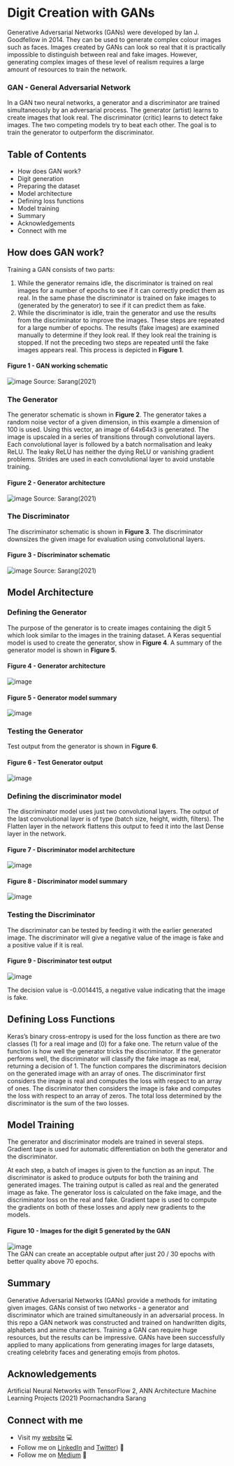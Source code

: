 # Digit Creation with GANs
Generative Adversarial Networks (GANs) were developed by Ian J. Goodfellow in 2014. They can be used to generate complex colour images such as faces. Images created by GANs can look so real that it is practically impossible to distinguish between real and fake images. However, generating complex images of these level of realism requires a large amount of resources to train the network.

### GAN - General Adversarial Network
In a GAN two neural networks, a generator and a discriminator are trained simultaneously by an adversarial process. The generator (artist) learns to create images that look real. The discriminator (critic) learns to detect fake images. The two competing models try to beat each other. The goal is to train the generator to outperform the discriminator.

## Table of Contents
* How does GAN work?
* Digit generation
* Preparing the dataset
* Model architecture
* Defining loss functions
* Model training
* Summary
* Acknowledgements
* Connect with me

## How does GAN work?
Training a GAN consists of two parts:
1.	While the generator remains idle, the discriminator is trained on real images for a number of epochs to see if it can correctly predict them as real. In the same phase the discriminator is trained on fake images to (generated by the generator) to see if it can predict them as fake.
2.	While the discriminator is idle, train the generator and use the results from the discriminator to improve the images.
These steps are repeated for a large number of epochs. The results (fake images) are examined manually to determine if they look real. If they look real the training is stopped. If not the preceding two steps are repeated until the fake images appears real. This process is depicted in **Figure 1**.

#### Figure 1 - GAN working schematic
![image](https://user-images.githubusercontent.com/94609839/188701299-bfa198fe-0ac1-4de6-8b27-833fc4ee4c0f.png)
Source: Sarang(2021)

### The Generator
The generator schematic is shown in **Figure 2**.
The generator takes a random noise vector of a given dimension, in this example a dimension of 100 is used. Using this vector, an image of 64x64x3 is generated. The image is upscaled in a series of transitions through convolutional layers. Each convolutional layer is followed by a batch normalisation and leaky ReLU. The leaky ReLU has neither the dying ReLU or vanishing gradient problems. Strides are used in each convolutional layer to avoid unstable training.

#### Figure 2 - Generator architecture
![image](https://user-images.githubusercontent.com/94609839/188701598-507bd723-22a3-4165-abfe-1f8646af73eb.png)
Source: Sarang(2021)

### The Discriminator
The discriminator schematic is shown in **Figure 3**.
The discriminator downsizes the given image for evaluation using convolutional layers.

#### Figure 3 - Discriminator schematic
![image](https://user-images.githubusercontent.com/94609839/188701772-da88e326-a643-4817-ab86-f8c66828da94.png)
Source: Sarang(2021)

## Model Architecture
### Defining the Generator
The purpose of the generator is to create images containing the digit 5 which look similar to the images in the training dataset.
A Keras sequential model is used to create the generator, show in **Figure 4**. A summary of the generator model is shown in **Figure 5**.

#### Figure 4 - Generator architecture
![image](https://user-images.githubusercontent.com/94609839/188702120-1b9724ed-72dd-41b9-9733-2b93d63878c5.png)

#### Figure 5 - Generator model summary
![image](https://user-images.githubusercontent.com/94609839/188702186-fee31ba3-3955-499a-9cb3-7177dc696277.png)

### Testing the Generator
Test output from the generator is shown in **Figure 6**.

#### Figure 6 - Test Generator output
![image](https://user-images.githubusercontent.com/94609839/188702344-10e22da4-a5cb-4d91-b3ca-4326790d9454.png)

### Defining the discriminator model
The discriminator model uses just two convolutional layers. The output of the last convolutional layer is of type (batch size, height, width, filters). The Flatten layer in the network flattens this output to feed it into the last Dense layer in the network.

#### Figure 7 - Discriminator model architecture
![image](https://user-images.githubusercontent.com/94609839/188702471-020251bc-f17a-4b50-a69b-183156c281bb.png)

#### Figure 8 - Discriminator model summary
![image](https://user-images.githubusercontent.com/94609839/188702531-79723fe0-2294-4278-81aa-e285541d7acb.png)

### Testing the Discriminator
The discriminator can be tested by feeding it with the earlier generated image.
The discriminator will give a negative value of the image is fake and a positive value if it is real. 

#### Figure 9 - Discriminator test output

![image](https://user-images.githubusercontent.com/94609839/188702614-007f659c-526c-4ef1-a73e-17d000566793.png)

The decision value is -0.0014415, a negative value indicating that the image is fake. 

## Defining Loss Functions
Keras’s binary cross-entropy is used for the loss function as there are two classes (1) for a real image and (0) for a fake one.  The return value of the function is how well the generator tricks the discriminator. If the generator performs well, the discriminator will classify the fake image as real, returning a decision of 1. The function compares the discriminators decision on the generated image with an array of ones.
The discriminator first considers the image is real and computes the loss with respect to an array of ones. The discriminator then considers the image is fake and computes the loss with respect to an array of zeros. The total loss determined by the discriminator is the sum of the two losses.

## Model Training
The generator and discriminator models are trained in several steps. Gradient tape is used for automatic differentiation on both the generator and the discriminator. 

At each step, a batch of images is given to the function as an input. The discriminator is asked to produce outputs for both the training and generated images. The training output is called as real and the generated image as fake. The generator loss is calculated on the fake image, and the discriminator loss on the real and fake. Gradient tape is used to compute the gradients on both of these losses and apply new gradients to the models.

#### Figure 10 - Images for the digit 5 generated by the GAN
![image](https://user-images.githubusercontent.com/94609839/188951693-a5ddf37a-3ff5-45cc-8894-c6f326f49031.png)
<br>
The GAN can create an acceptable output after just 20 / 30 epochs with better quality above 70 epochs.

## Summary
Generative Adversarial Networks (GANs) provide a methods for imitating given images. GANs consist of two networks - a generator and discriminator which are trained simultaneously in an adversarial process. In this repo a GAN network was constructed and trained on handwritten digits, alphabets and anime characters. Training a GAN can require huge resources, but the results can be impressive. GANs have been successfully applied to many applications from generating images for large datasets, creating celebrity faces and generating emojis from photos.

## Acknowledgements
Artificial Neural Networks with TensorFlow 2, ANN Architecture Machine Learning Projects (2021) Poornachandra Sarang

## Connect with me
*	Visit my [website](https://www.matthewbishop.info) 💻
*	Follow me on [LinkedIn](https://www.linkedin.com/in/matthewbishop58/) and [Twitter](https://twitter.com/Matthewbishop58)) 🐤
*	Follow me on [Medium](https://medium.com/@matthewbishop58) 📕
